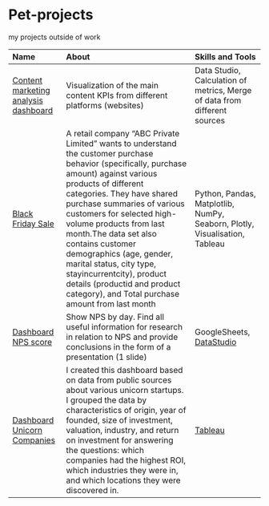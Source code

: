 # Pet-projects
my projects outside of  work

| Name | About| Skills and Tools |
| :-------------------- | :--------------------- |:---------------------------|
| [Content marketing analysis dashboard](https://github.com/NataliaZhulina/Pet-projects/blob/ca39c666b0d5dfef32767d9098f46421568eb2b6/Content_marketing_analysis.pdf) | Visualization of the main content KPIs from different platforms (websites) | Data Studio, Calculation of metrics, Merge of data from different sources  |
| [Black Friday Sale](https://github.com/NataliaZhulina/Pet-projects/blob/f7a037c22e14f175ed3da54e9c9e0480fa18c66b/black%20friday%20sales.ipynb)                          | A retail company “ABC Private Limited” wants to understand the customer purchase behavior (specifically, purchase amount) against various products of different categories. They have shared purchase summaries of various customers for selected high-volume products from last month.The data set also contains customer demographics (age, gender, marital status, city type, stayincurrentcity), product details (productid and product category), and Total purchase amount from last month | Python, Pandas, Matplotlib, NumPy, Seaborn, Plotly, Visualisation,  Tableau|
| [Dashboard NPS score](https://github.com/NataliaZhulina/Pet-projects/blob/d028f2f6fbff04f3a8c89e126e5187c84be52d34/Dashboard%20NPS%20score(DataStudio).pdf)                          | Show NPS by day. Find all useful information for research in relation to NPS and provide conclusions in the form of a presentation (1 slide)  | GoogleSheets, [DataStudio](https://lookerstudio.google.com/reporting/b6731964-85a3-4c4c-a20d-6f774bca1195) |
| [Dashboard Unicorn Companies]()                          | I created this dashboard based on data from public sources about various unicorn startups. I grouped the data by characteristics of origin, year of founded, size of investment, valuation, industry, and return on investment for answering the questions: which companies had the highest ROI, which industries they were in, and which locations they were discovered in.  | [Tableau](https://public.tableau.com/views/unicornes/Dashboard1?:language=en-US&publish=yes&:display_count=n&:origin=viz_share_link) |

